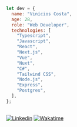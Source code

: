 ```js
let dev = {
  name: "Vinícios Costa",
  age: 28,
  role: "Web Developer",
  technologies: [
    "Typescript",
    "Javascript",
    "React",
    "Next.js",
    "Vue",
    "Nuxt",
    "C#",
    "Tailwind CSS",
    "Node.js",
    "Express",
    "Postgres",
  ],
};

```

## 

[![Linkedin](https://img.shields.io/badge/-Linkedin-0a66c2?style=for-the-badge&logo=Linkedin&logoColor=white)](https://www.linkedin.com/in/vinicioscst/)
[![Wakatime](https://wakatime.com/badge/user/28522a1a-42e8-4f02-b980-e204e887a2be.svg?style=for-the-badge)](https://wakatime.com/@28522a1a-42e8-4f02-b980-e204e887a2be)
